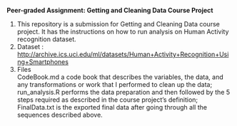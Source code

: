 **Peer-graded Assignment: Getting and Cleaning Data Course Project**
1. This repository is a submission for Getting and Cleaning Data course project. It has the instructions on how to run analysis on Human Activity recognition dataset.
1. Dataset : http://archive.ics.uci.edu/ml/datasets/Human+Activity+Recognition+Using+Smartphones
1.  Files   
     CodeBook.md a code book that describes the variables, the data, and any transformations or work that I performed to clean up the data;                                              run_analysis.R performs the data preparation and then followed by the 5 steps required as described in the course project’s definition;                                            FinalData.txt is the exported final data after going through all the sequences described above.
